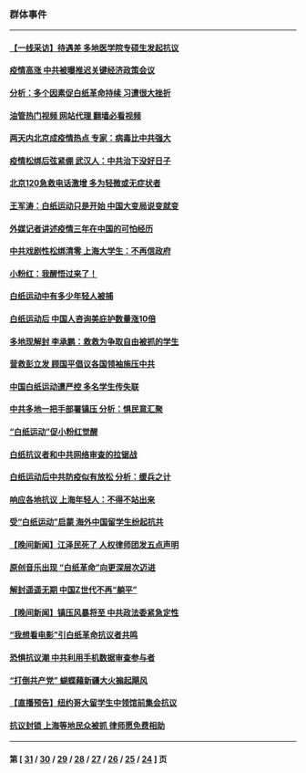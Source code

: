 ### 群体事件
---
#### [【一线采访】待遇差 多地医学院专硕生发起抗议](../../pages/ncid279/n13883914.md?12150845) 
#### [疫情高涨 中共被曝推迟关键经济政策会议](../../pages/ncid279/n13884170.md?12150845) 
#### [分析：多个因素促白纸革命持续 习遭很大挫折](../../pages/ncid279/n13872455.md?12150845) 
#### [油管热门视频 网站代理 翻墙必看视频](http://138.2.39.72:81/youtube.html?epic-marker?12150845)
#### [两天内北京成疫情热点 专家：病毒比中共强大](../../pages/ncid279/n13883440.md?12150845) 
#### [疫情松绑后弦紧绷 武汉人：中共治下没好日子](../../pages/ncid279/n13882348.md?12150845) 
#### [北京120急救电话激增 多为轻微或无症状者](../../pages/ncid279/n13882340.md?12150845) 
#### [王军涛：白纸运动只是开始 中国大变局说变就变](../../pages/ncid279/n13882183.md?12150845) 
#### [外媒记者讲述疫情三年在中国的可怕经历](../../pages/ncid279/n13881853.md?12150845) 
#### [中共戏剧性松绑清零 上海大学生：不再信政府](../../pages/ncid279/n13880836.md?12150845) 
#### [小粉红：我醒悟过来了！](../../pages/ncid279/n13881756.md?12150845) 
#### [白纸运动中有多少年轻人被捕](../../pages/ncid279/n13881065.md?12150845) 
#### [白纸运动后 中国人咨询美庇护数量涨10倍](../../pages/ncid279/n13881172.md?12150845) 
#### [多地现解封 李承鹏：救救为争取自由被抓的学生](../../pages/ncid279/n13876918.md?12150845) 
#### [营救彭立发 顾国平倡议各国领袖施压中共](../../pages/ncid279/n13878701.md?12150845) 
#### [中国白纸运动遭严控 多名学生传失联](../../pages/ncid279/n13878652.md?12150845) 
#### [中共多地一把手部署镇压 分析：惧民意汇聚](../../pages/ncid279/n13878085.md?12150845) 
#### [“白纸运动”促小粉红觉醒](../../pages/ncid279/n13877842.md?12150845) 
#### [白纸抗议者和中共网络审查的拉锯战](../../pages/ncid279/n13877688.md?12150845) 
#### [白纸运动后中共防疫似有放松 分析：缓兵之计](../../pages/ncid279/n13877425.md?12150845) 
#### [响应各地抗议 上海年轻人：不得不站出来](../../pages/ncid279/n13876261.md?12150845) 
#### [受“白纸运动”启蒙 海外中国留学生纷起抗共](../../pages/ncid279/n13876919.md?12150845) 
#### [【晚间新闻】江泽民死了 人权律师团发五点声明](../../pages/ncid279/n13876603.md?12150845) 
#### [原创音乐出现 “白纸革命”向更深层次迈进](../../pages/ncid279/n13876509.md?12150845) 
#### [解封遥遥无期 中国Z世代不再“躺平”](../../pages/ncid279/n13876294.md?12150845) 
#### [【晚间新闻】镇压风暴将至 中共政法委紧急定性](../../pages/ncid279/n13875432.md?12150845) 
#### [“我想看电影”引白纸革命抗议者共鸣](../../pages/ncid279/n13875742.md?12150845) 
#### [恐惧抗议潮 中共利用手机数据审查参与者](../../pages/ncid279/n13875552.md?12150845) 
#### [“打倒共产党” 蝴蝶藉新疆大火搧起飓风](../../pages/ncid279/n13875241.md?12150845) 
#### [【直播预告】纽约哥大留学生中领馆前集会抗议](../../pages/ncid279/n13875540.md?12150845) 
#### [抗议封锁 上海等地民众被抓 律师愿免费相助](../../pages/ncid279/n13875401.md?12150845) 

---
#### 第 [ [31](./31.md?12150845) / [30](./30.md?12150845) / [29](./29.md?12150845) / [28](./28.md?12150845) / [27](./27.md?12150845) / [26](./26.md?12150845) / [25](./25.md?12150845) / [24](./24.md?12150845) ] 页
